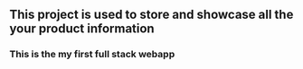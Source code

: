 ## This project is used to store and showcase all the your product information

### This is the my first full stack webapp
